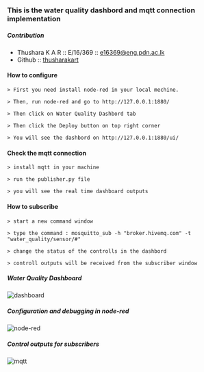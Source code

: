 ### This is the water quality dashbord and mqtt connection implementation


##### Contribution

* Thushara K A R :: E/16/369 :: [e16369@eng.pdn.ac.lk](e16369@eng.pdn.ac.lk)
* Github :: [thusharakart](github.com/thusharakart)


#### How to configure

    > First you need install node-red in your local mechine.

    > Then, run node-red and go to http://127.0.0.1:1880/ 

    > Then click on Water Quality Dashbord tab

    > Then click the Deploy button on top right corner

    > You will see the dashbord on http://127.0.0.1:1880/ui/



#### Check the mqtt connection

    > install mqtt in your machine

    > run the publisher.py file

    > you will see the real time dashboard outputs



#### How to subscribe

    > start a new command window

    > type the command : mosquitto_sub -h "broker.hivemq.com" -t "water_quality/sensor/#"

    > change the status of the controlls in the dashbord 

    > controll outputs will be received from the subscriber window


##### Water Quality Dashboard

![dashboard](https://github.com/thusharakart/e16-co326-Agriculture-Monitoring-and-Control-System/blob/main/Pump%20and%20distribution/WATER_QUALITY_SCADA/images/water_quality%20controll%20dashboard.PNG?raw=true)


##### Configuration and debugging in node-red

![node-red](https://github.com/thusharakart/e16-co326-Agriculture-Monitoring-and-Control-System/blob/main/Pump%20and%20distribution/WATER_QUALITY_SCADA/images/node%20red%20configuration%20and%20debuging.PNG?raw=true)


##### Control outputs for subscribers

![mqtt](https://github.com/thusharakart/e16-co326-Agriculture-Monitoring-and-Control-System/blob/main/Pump%20and%20distribution/WATER_QUALITY_SCADA/images/controll%20outputs%20for%20subscribers.PNG?raw=true)

